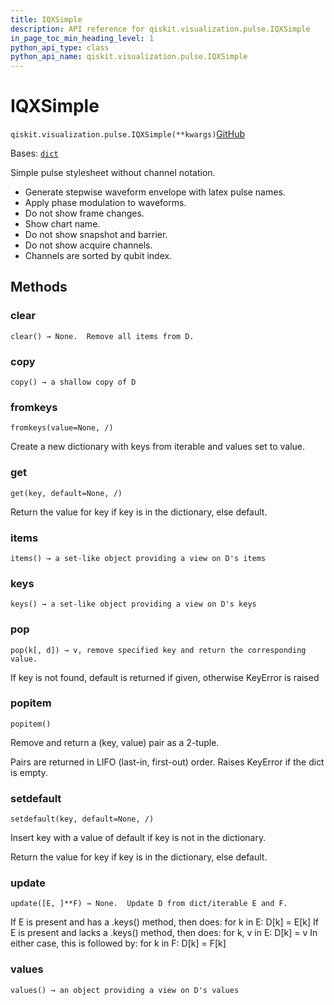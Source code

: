 ```yaml
---
title: IQXSimple
description: API reference for qiskit.visualization.pulse.IQXSimple
in_page_toc_min_heading_level: 1
python_api_type: class
python_api_name: qiskit.visualization.pulse.IQXSimple
---
```


# IQXSimple

<span id="qiskit.visualization.pulse.IQXSimple" />

`qiskit.visualization.pulse.IQXSimple(**kwargs)`[GitHub](https://github.com/qiskit/qiskit/tree/stable/0.25/qiskit/visualization/pulse_v2/stylesheet.py "view source code")

Bases: [`dict`](https://docs.python.org/3/library/stdtypes.html#dict "(in Python v3.12)")

Simple pulse stylesheet without channel notation.

*   Generate stepwise waveform envelope with latex pulse names.
*   Apply phase modulation to waveforms.
*   Do not show frame changes.
*   Show chart name.
*   Do not show snapshot and barrier.
*   Do not show acquire channels.
*   Channels are sorted by qubit index.

## Methods

### clear

<span id="qiskit.visualization.pulse.IQXSimple.clear" />

`clear() → None.  Remove all items from D.`

### copy

<span id="qiskit.visualization.pulse.IQXSimple.copy" />

`copy() → a shallow copy of D`

### fromkeys

<span id="qiskit.visualization.pulse.IQXSimple.fromkeys" />

`fromkeys(value=None, /)`

Create a new dictionary with keys from iterable and values set to value.

### get

<span id="qiskit.visualization.pulse.IQXSimple.get" />

`get(key, default=None, /)`

Return the value for key if key is in the dictionary, else default.

### items

<span id="qiskit.visualization.pulse.IQXSimple.items" />

`items() → a set-like object providing a view on D's items`

### keys

<span id="qiskit.visualization.pulse.IQXSimple.keys" />

`keys() → a set-like object providing a view on D's keys`

### pop

<span id="qiskit.visualization.pulse.IQXSimple.pop" />

`pop(k[, d]) → v, remove specified key and return the corresponding value.`

If key is not found, default is returned if given, otherwise KeyError is raised

### popitem

<span id="qiskit.visualization.pulse.IQXSimple.popitem" />

`popitem()`

Remove and return a (key, value) pair as a 2-tuple.

Pairs are returned in LIFO (last-in, first-out) order. Raises KeyError if the dict is empty.

### setdefault

<span id="qiskit.visualization.pulse.IQXSimple.setdefault" />

`setdefault(key, default=None, /)`

Insert key with a value of default if key is not in the dictionary.

Return the value for key if key is in the dictionary, else default.

### update

<span id="qiskit.visualization.pulse.IQXSimple.update" />

`update([E, ]**F) → None.  Update D from dict/iterable E and F.`

If E is present and has a .keys() method, then does: for k in E: D\[k] = E\[k] If E is present and lacks a .keys() method, then does: for k, v in E: D\[k] = v In either case, this is followed by: for k in F: D\[k] = F\[k]

### values

<span id="qiskit.visualization.pulse.IQXSimple.values" />

`values() → an object providing a view on D's values`

